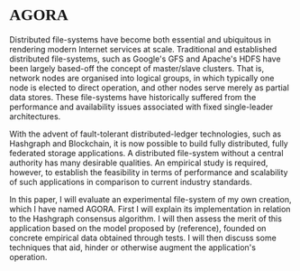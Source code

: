 <link href="https://fonts.googleapis.com/css?family=Righteous" rel="stylesheet">

<p align="center">
<h1 style="font-family: 'Righteous', cursive;">AGORA</h1>
</p>

Distributed file-systems have become both essential and ubiquitous in rendering modern Internet services at scale. Traditional and established distributed file-systems, such as Google's GFS and Apache's HDFS have been largely based-off the concept of master/slave clusters. That is, network nodes are organised into logical groups, in which typically one node is elected to direct operation, and other nodes serve merely as partial data stores. These file-systems have historically suffered from the performance and availability issues associated with fixed single-leader architectures.

With the advent of fault-tolerant distributed-ledger technologies, such as Hashgraph and Blockchain, it is now possible to build fully distributed, fully federated storage applications. A distributed file-system without a central authority has many desirable qualities. An empirical study is required, however, to establish the feasibility in terms of performance and scalability of such applications in comparison to current industry standards.

In this paper, I will evaluate an experimental file-system of my own creation, which I have named AGORA. First I will explain its implementation in relation to the Hashgraph consensus algorithm. I will then assess the merit of this application based on the model proposed by (reference), founded on concrete empirical data obtained through tests. I will then discuss some techniques that aid, hinder or otherwise augment the application's operation.